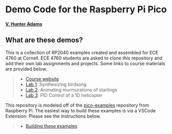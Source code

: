 # Demo Code for the Raspberry Pi Pico
#### [V. Hunter Adams](https://vanhunteradams.com)

## What are these demos?

This is a collection of RP2040 examples created and assembled for ECE 4760 at Cornell. ECE 4760 students are asked to clone this repository and add their own lab assignments and projects. Some links to course materials are provided below.

> - [Course website](https://ece4760.github.io)
> - [Lab 1](https://vanhunteradams.com/Pico/Birds/Birdsong.html): Synthesizing birdsong
> - [Lab 2](https://vanhunteradams.com/Pico/Animal_Movement/Boids_Lab.html): Animating murmurations of starlings
> - [Lab 3](https://vanhunteradams.com/Pico/Helicopter/Helicopter.html): PID Control of a 1D helicopter

This repository is modeled off of the [pico-examples](https://github.com/raspberrypi/pico-examples) repository from Raspberry Pi. The easiest way to build these examples is via a VSCode Extension. Please see the instructions below.

> - [Building these examples](https://vanhunteradams.com/Pico/CourseMaterials/Building_Demos.html)

